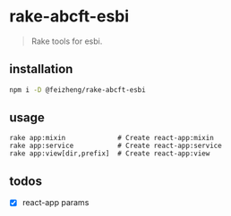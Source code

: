 # rake-abcft-esbi
> Rake tools for esbi.

## installation
```bash
npm i -D @feizheng/rake-abcft-esbi
```

## usage
~~~
rake app:mixin             # Create react-app:mixin
rake app:service           # Create react-app:service
rake app:view[dir,prefix]  # Create react-app:view
~~~

## todos
- [x] react-app params